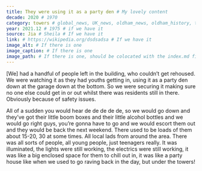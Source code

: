 ```yaml
---
title: They were using it as a party den # My lovely content
decade: 2020 # 1970
category: towers # global_news, UK_news, oldham_news, oldham_history, towers, surrounding_estate # Always exactly one category
year: 2021.12 # 1975 # if we have it
source: Jia # Sheila # If we have it
link: # https://wikipedia.org/dsdsadsa # If we have it
image_alt: # If there is one
image_caption: # If there is one
image_path: # If there is one, should be colocated with the index.md file in the folder
---
```


[We] had a handful of people left in the building, who couldn’t get rehoused. We were watching it as they had youths getting in, using it as a party den down at the garage down at the bottom. So we were securing it making sure no one else could get in or out whilst there was residents still in there. Obviously because of safety issues.

All of a sudden you would hear de de de de de, so we would go down and they’ve got their little boom boxes and their little alcohol bottles and we would go right guys, you’re gonna have to go and we would escort them out and they would be back the next weekend. There used to be loads of them about 15-20, 30 at some times. All local lads from around the area. There was all sorts of people, all young people, just teenagers really.  It was illuminated, the lights were still working, the electrics were still working, it was like a big enclosed space for them to chill out in, it was like a party house like when we used to go raving back in the day, but under the towers!